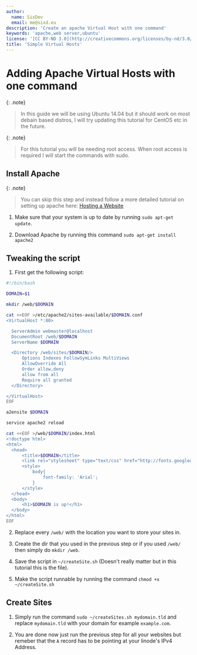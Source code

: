 ```yaml
---
author:
  name: SixDev
  email: me@sixd.eu
description: 'Create an apache Virtual Host with one command'
keywords: 'apache,web server,ubuntu'
license: '[CC BY-ND 3.0](http://creativecommons.org/licenses/by-nd/3.0/us/)'
title: 'Simple Virtual Hosts'
---
```


# Adding Apache Virtual Hosts with one command

{: .note}
>
> In this guide we will be using Ubuntu 14.04 but it should work on most debain based distros, I will try updating this tutorial for CentOS etc in the future.

{: .note}
>
> For this tutorial you will be needing root access. When root access is required I will start the commands with sudo.

## Install Apache

{: .note}
>
> You can skip this step and instead follow a more detailed tutorial on setting up apache here: [Hosting a Website](/docs/websites/hosting-a-website)

1. Make sure that your system is up to date by running `sudo apt-get update`.

2. Download Apache by running this command `sudo apt-get install apache2`

## Tweaking the script
1. First get the following script:
  ```bash
  #!/bin/bash

  DOMAIN=$1

  mkdir /web/$DOMAIN

  cat <<EOF >/etc/apache2/sites-available/$DOMAIN.conf
  <VirtualHost *:80>

  	ServerAdmin webmaster@localhost
  	DocumentRoot /web/$DOMAIN
  	ServerName $DOMAIN

  	<Directory /web/sites/$DOMAIN/>
  		Options Indexes FollowSymLinks MultiViews
  		AllowOverride All
  		Order allow,deny
  		allow from all
  		Require all granted
  	</Directory>

  </VirtualHost>
  EOF

  a2ensite $DOMAIN

  service apache2 reload

  cat <<EOF >/web/$DOMAIN/index.html
  <!doctype html>
  <html>
  	<head>
  		<title>$DOMAIN</title>
  		<link rel="stylesheet" type="text/css" href="http://fonts.googleapis.com/css?family=Arial">
  		<style>
  			body{
  				font-family: 'Arial';
  			}
  		</style>
  	</head>
  	<body>
  		<h1>$DOMAIN is up!</h1>
  	</body>
  </html>
  EOF
  ```

2. Replace every `/web/` with the location you want to store your sites in.

3. Create the dir that you used in the previous step or if you used `/web/` then simply do `mkdir /web`.

4. Save the script in `~/createSite.sh` (Doesn't really matter but in this tutorial this is the file).

5. Make the script runnable by running the command `chmod +x ~/createSite.sh`

## Create Sites

1. Simply run the command `sudo ~/createSites.sh mydomain.tld` and replace `mydomain.tld` with your domain for example `example.com`.

2. You are done now just run the previous step for all your websites but remeber that the `A` record has to be pointing at your linode's IPv4 Address.
